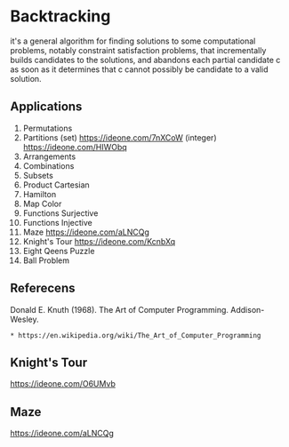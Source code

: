 # Backtracking

  it's a general algorithm for finding solutions to some computational problems, notably constraint satisfaction problems, that
  incrementally builds candidates to the solutions, and abandons each partial candidate c as soon as it determines that c cannot
  possibly be candidate to a valid solution.

## Applications

1.  Permutations
2.  Partitions (set) https://ideone.com/7nXCoW (integer) https://ideone.com/HIWObq 
3.  Arrangements
4.  Combinations
5.  Subsets
6.  Product Cartesian
7.  Hamilton
8.  Map Color
9.  Functions Surjective
10. Functions Injective
11. Maze https://ideone.com/aLNCQg
12. Knight's Tour https://ideone.com/KcnbXq
13. Eight Qeens Puzzle
14. Ball Problem

## Referecens

   Donald E. Knuth (1968). The Art of Computer Programming. Addison-Wesley.

    * https://en.wikipedia.org/wiki/The_Art_of_Computer_Programming 

## Knight's Tour

https://ideone.com/O6UMvb

## Maze

https://ideone.com/aLNCQg
